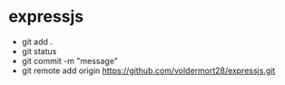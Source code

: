 # expressjs
- git add .
- git status
- git commit -m "message"
- git remote add origin https://github.com/voldermort28/expressjs.git
